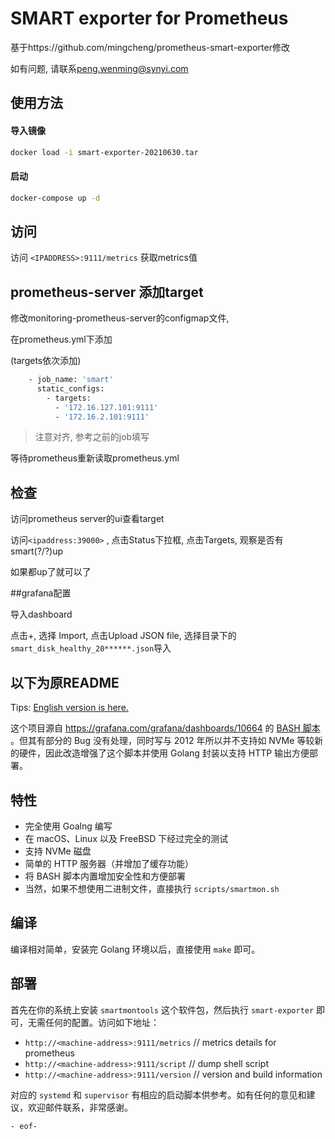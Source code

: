 # SMART exporter for Prometheus

 基于https://github.com/mingcheng/prometheus-smart-exporter修改



如有问题, 请联系<peng.wenming@synyi.com>



## 使用方法

#### 导入镜像

```bash
docker load -i smart-exporter-20210630.tar
```



#### 启动

```bash
docker-compose up -d
```



## 访问

访问 `<IPADDRESS>:9111/metrics` 获取metrics值



## prometheus-server 添加target

修改monitoring-prometheus-server的configmap文件, 

在prometheus.yml下添加

(targets依次添加)

```bash
    - job_name: 'smart'
      static_configs:
        - targets:
          - '172.16.127.101:9111'
          - '172.16.2.101:9111'
```

> 注意对齐, 参考之前的job填写



等待prometheus重新读取prometheus.yml



## 检查

访问prometheus server的ui查看target

访问`<ipaddress:39000>` , 点击Status下拉框, 点击Targets, 观察是否有smart(?/?)up

如果都up了就可以了



##grafana配置

导入dashboard

点击+, 选择 Import, 点击Upload JSON file, 选择目录下的`smart_disk_healthy_20******.json`导入



## 以下为原README



Tips: [English version is here.](README_EN.md)

这个项目源自  https://grafana.com/grafana/dashboards/10664   的 [BASH 脚本](https://github.com/janw/node-exporter-textfile-collector-scripts/blob/master/smartmon.sh) 。但其有部分的 Bug 没有处理，同时写与 2012 年所以并不支持如 NVMe 等较新的硬件，因此改造增强了这个脚本并使用 Golang 封装以支持 HTTP 输出方便部署。

## 特性

* 完全使用 Goalng 编写
* 在 macOS、Linux 以及 FreeBSD 下经过完全的测试
* 支持 NVMe 磁盘
* 简单的 HTTP 服务器（并增加了缓存功能）
* 将 BASH 脚本内置增加安全性和方便部署
* 当然，如果不想使用二进制文件，直接执行 `scripts/smartmon.sh`

## 编译

编译相对简单，安装完 Golang 环境以后，直接使用 `make` 即可。

## 部署


首先在你的系统上安装  `smartmontools`  这个软件包，然后执行 `smart-exporter` 即可，无需任何的配置。访问如下地址：

* `http://<machine-address>:9111/metrics` // metrics details for prometheus
* `http://<machine-address>:9111/script` // dump shell script
* `http://<machine-address>:9111/version` // version and build information

对应的 `systemd` 和 `supervisor` 有相应的启动脚本供参考。如有任何的意见和建议，欢迎邮件联系，非常感谢。

`- eof-`
